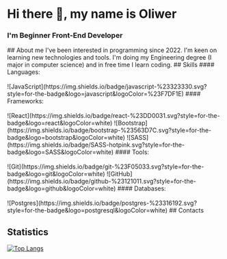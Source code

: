 # Hi there 👋, my name is Oliwer
<h3> I'm Beginner Front-End Developer </h3>
## About me
I've been interested in programming since 2022. 
I'm keen on learning new technologies and tools. 
I'm doing my Engineering degree (I major in computer science) and in free time I learn coding.
## Skills
#### Languages: </br></br> ![JavaScript](https://img.shields.io/badge/javascript-%23323330.svg?style=for-the-badge&logo=javascript&logoColor=%23F7DF1E) 
#### Frameworks: </br></br> ![React](https://img.shields.io/badge/react-%23DD0031.svg?style=for-the-badge&logo=react&logoColor=white) ![Bootstrap](https://img.shields.io/badge/bootstrap-%23563D7C.svg?style=for-the-badge&logo=bootstrap&logoColor=white) ![SASS](https://img.shields.io/badge/SASS-hotpink.svg?style=for-the-badge&logo=SASS&logoColor=white) 
#### Tools: </br></br>  ![Git](https://img.shields.io/badge/git-%23F05033.svg?style=for-the-badge&logo=git&logoColor=white) ![GitHub](https://img.shields.io/badge/github-%23121011.svg?style=for-the-badge&logo=github&logoColor=white) 
#### Databases: </br></br> ![Postgres](https://img.shields.io/badge/postgres-%23316192.svg?style=for-the-badge&logo=postgresql&logoColor=white)
## Contacts


## Statistics
[![Top Langs](https://github-readme-stats.vercel.app/api/top-langs/?username=oliwerwojtas&theme=dark&layout=compact)](https://github.com/anuraghazra/github-readme-stats) 

